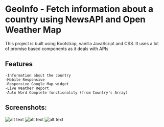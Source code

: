 # GeoInfo - Fetch information about a country using NewsAPI and Open Weather Map

This project is built using Bootstrap, vanilla JavaScript and CSS. 
It uses a lot of promise based components as it deals with APIs

## Features
    -Information about the country
    -Mobile Responsive
    -Responsive Google Map widget 
    -Live Weather Report
    -Auto Word Complete functionality (from Country's Array)

## Screenshots:
![alt text](https://github.com/akarshshri/GeoInfo/blob/main/src/Screenshots/1.png)
![alt text](https://github.com/akarshshri/GeoInfo/blob/main/src/Screenshots/2.png)
![alt text](https://github.com/akarshshri/GeoInfo/blob/main/src/Screenshots/3.png)

